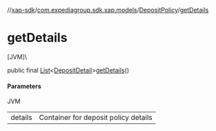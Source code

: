 //[xap-sdk](../../../index.md)/[com.expediagroup.sdk.xap.models](../index.md)/[DepositPolicy](index.md)/[getDetails](get-details.md)

# getDetails

[JVM]\

public final [List](https://docs.oracle.com/javase/8/docs/api/java/util/List.html)&lt;[DepositDetail](../-deposit-detail/index.md)&gt;[getDetails](get-details.md)()

#### Parameters

JVM

| | |
|---|---|
| details | Container for deposit policy details |
